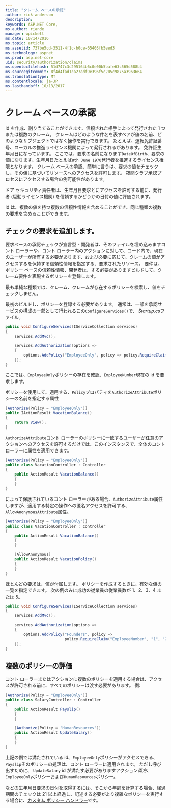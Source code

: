 ```yaml
---
title: "クレーム ベースの承認"
author: rick-anderson
description: 
keywords: ASP.NET Core,
ms.author: riande
manager: wpickett
ms.date: 10/14/2016
ms.topic: article
ms.assetid: 737be5cd-3511-4f1c-b0ce-65403fb5eed3
ms.technology: aspnet
ms.prod: asp.net-core
uid: security/authorization/claims
ms.openlocfilehash: 51d747c3c295164b6c0e00b5bafe63c565d588b4
ms.sourcegitcommit: 8f4d4fad1ca27adf9e396f5c205c9875a3963664
ms.translationtype: MT
ms.contentlocale: ja-JP
ms.lasthandoff: 10/13/2017
---
```

# <a name="claims-based-authorization"></a>クレーム ベースの承認

<a name="security-authorization-claims-based"></a>

Id を作成、割り当てることができます、信頼された相手によって発行された 1 つまたは複数のクレーム。 クレームはどのような件名を表すペアが値の名前、どのようなサブジェクトではなく操作を実行できます。 たとえば、運転免許証番号、ローカルの推進ライセンス機関によって発行されるがあります。 免許証生年月日になっています。 ここでは、要求の名前になります`DateOfBirth`、要求の値になります、生年月日たとえば`8th June 1970`発行者を推進するライセンス権限となります。 クレーム ベースの承認、簡単に言うは、要求の値をチェックし、その値に基づいてリソースへのアクセスを許可します。 夜間クラブ承認プロセスにアクセスする場合の例可能性があります。

ドア セキュリティ責任者は、生年月日要求とにアクセスを許可する前に、発行者 (駆動ライセンス機関) を信頼するかどうかの日付の値に評価されます。

Id は、複数の値を持つ複数の信頼性情報を含めることができ、同じ種類の複数の要求を含めることができます。

## <a name="adding-claims-checks"></a>チェックの要求を追加します。

要求ベースの承認チェックが宣言型 - 開発者は、そのファイルを埋め込みますコント ローラーや、コント ローラー内のアクションに対して、コード内で、現在のユーザーが所有する必要があります、および必要に応じて、クレームの値がアクセスするを保持する信頼性情報を指定する、要求されたリソース。 要件は、ポリシー ベースの信頼性情報、開発者は、する必要がありますビルドして、クレーム要件を表現するポリシーを登録します。

最も単純な種類では、クレーム、クレームが存在するポリシーを検索し、値をチェックしません。

最初のビルドし、ポリシーを登録する必要があります。 通常は、一部を承認サービスの構成の一部として行われるこの`ConfigureServices()`で、 *Startup.cs*ファイル。

```csharp
public void ConfigureServices(IServiceCollection services)
{
    services.AddMvc();

    services.AddAuthorization(options =>
    {
        options.AddPolicy("EmployeeOnly", policy => policy.RequireClaim("EmployeeNumber"));
    });
}
```

ここでは、`EmployeeOnly`ポリシーの存在を確認、`EmployeeNumber`現在の id を要求します。

ポリシーを使用して、適用する、`Policy`プロパティを`AuthorizeAttribute`ポリシーの名前を指定する属性

```csharp
[Authorize(Policy = "EmployeeOnly")]
public IActionResult VacationBalance()
{
    return View();
}
```

`AuthorizeAttribute`コント ローラーのポリシーに一致するユーザーが任意のアクションへのアクセスを許可するだけでは、このインスタンスで、全体のコント ローラーに属性を適用できます。

```csharp
[Authorize(Policy = "EmployeeOnly")]
public class VacationController : Controller
{
    public ActionResult VacationBalance()
    {
    }
}
```

によって保護されているコント ローラーがある場合、`AuthorizeAttribute`属性しますが、適用する特定の操作への匿名アクセスを許可する、`AllowAnonymousAttribute`属性。

```csharp
[Authorize(Policy = "EmployeeOnly")]
public class VacationController : Controller
{
    public ActionResult VacationBalance()
    {
    }

    [AllowAnonymous]
    public ActionResult VacationPolicy()
    {
    }
}
```

ほとんどの要求は、値が付属します。 ポリシーを作成するときに、有効な値の一覧を指定できます。 次の例のみに成功の従業員の従業員数が 1、2、3、4 または 5。

```csharp
public void ConfigureServices(IServiceCollection services)
{
    services.AddMvc();

    services.AddAuthorization(options =>
    {
        options.AddPolicy("Founders", policy =>
                          policy.RequireClaim("EmployeeNumber", "1", "2", "3", "4", "5"));
    });
}
```

## <a name="multiple-policy-evaluation"></a>複数のポリシーの評価

コント ローラーまたはアクションに複数のポリシーを適用する場合は、アクセスが許可される前に、すべてのポリシーは渡す必要があります。 例:

```csharp
[Authorize(Policy = "EmployeeOnly")]
public class SalaryController : Controller
{
    public ActionResult Payslip()
    {
    }

    [Authorize(Policy = "HumanResources")]
    public ActionResult UpdateSalary()
    {
    }
}
```

上記の例では満たされている id、`EmployeeOnly`ポリシーがアクセスできる、`Payslip`そのポリシーの処理は、コント ローラーに適用されます。 ただし呼び出すために、 `UpdateSalary` id が満たす必要がありますアクション*両方*、`EmployeeOnly`ポリシーおよび`HumanResources`ポリシー。

などの生年月日要求の日付を取得するには、そこから年齢を計算する場合、経過期間のチェックは 21 以上経過し、記述する必要がより複雑なポリシーを実行する場合に、[カスタム ポリシー ハンドラー](policies.md#security-authorization-policies-based)です。
